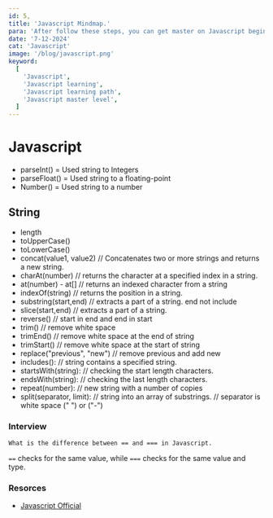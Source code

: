 ```yaml
---
id: 5,
title: 'Javascript Mindmap.'
para: 'After follow these steps, you can get master on Javascript beginner to master level.'
date: '7-12-2024'
cat: 'Javascript'
image: '/blog/javascript.png'
keyword:
  [
    'Javascript',
    'Javascript learning',
    'Javascript learning path',
    'Javascript master level',
  ]
---
```


# Javascript

- parseInt() = Used string to Integers
- parseFloat() = Used string to a floating-point
- Number() = Used string to a number

## String

- length
- toUpperCase()
- toLowerCase()
- concat(value1, value2) // Concatenates two or more strings and returns a new string.
- charAt(number) // returns the character at a specified index in a string.
- at(number) - at[] // returns an indexed character from a string
- indexOf(string) // returns the position in a string.
- substring(start,end) // extracts a part of a string. end not include
- slice(start,end) // extracts a part of a string.
- reverse() // start in end and end in start
- trim() // remove white space
- trimEnd() // remove white space at the end of string
- trimStart() // remove white space at the start of string
- replace("previous", "new") // remove previous and add new
- includes(): // string contains a specified string.
- startsWith(string): // checking the start length characters.
- endsWith(string): // checking the last length characters.
- repeat(number): // new string with a number of copies
- split(separator, limit):
  // string into an array of substrings.
  // separator is white space (" ") or ("-")

### Interview

`What is the difference between == and === in Javascript.`

`==` checks for the same value, while `===` checks for the same value and type.

### Resorces

- [Javascript Official](/)
